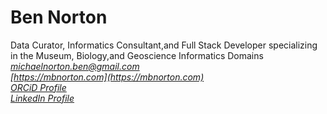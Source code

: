 Ben Norton
============
Data Curator, Informatics Consultant,and Full Stack Developer specializing in the Museum, Biology,and Geoscience Informatics Domains  
*[michaelnorton.ben@gmail.com](michaelnorton.ben@gmail.com)*  
*[https://mbnorton.com](https://mbnorton.com)*  
*[ORCiD Profile](https://orcid.org/0000-0002-5819-9134)*  
*[LinkedIn Profile](https://www.linkedin.com/in/mbnorton)*  
